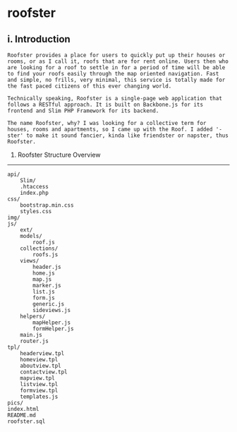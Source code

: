 roofster
========

i. Introduction
---------------

	Roofster provides a place for users to quickly put up their houses or rooms, or as I call it, roofs that are for rent online. Users then who are looking for a roof to settle in for a period of time will be able to find your roofs easily through the map oriented navigation. Fast and simple, no frills, very minimal, this service is totally made for the fast paced citizens of this ever changing world.
	
	Technically speaking, Roofster is a single-page web application that follows a RESTful approach. It is built on Backbone.js for its frontend and Slim PHP Framework for its backend.
	
	The name Roofster, why? I was looking for a collective term for houses, rooms and apartments, so I came up with the Roof. I added '-ster' to make it sound fancier, kinda like friendster or napster, thus Roofster.

1. Roofster Structure Overview
------------------------------

	api/
		Slim/
		.htaccess
		index.php
	css/
		bootstrap.min.css
		styles.css
	img/
	js/
		ext/
		models/
			roof.js
		collections/
			roofs.js
		views/
			header.js
			home.js
			map.js
			marker.js
			list.js
			form.js
			generic.js
			sideviews.js
		helpers/
			mapHelper.js
			formHelper.js
		main.js
		router.js
	tpl/
		headerview.tpl
		homeview.tpl
		aboutview.tpl
		contactview.tpl
		mapview.tpl
		listview.tpl
		formview.tpl
		templates.js
	pics/
	index.html
	README.md
	roofster.sql